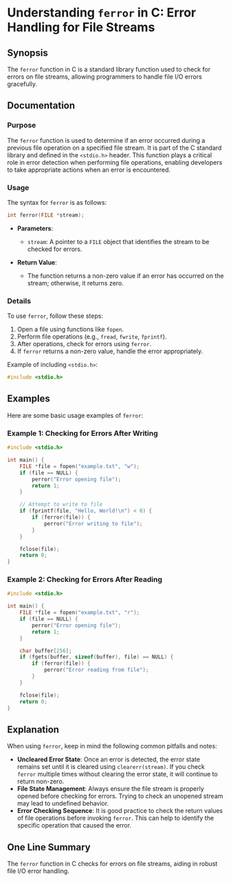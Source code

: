 <!--
Meta Description: # Understanding `ferror` in C: Error Handling for File Streams ## Synopsis The `ferror` function in C is a standard library function used to check for...
Meta Keywords: file, error, ferror, errors, stream
-->

# Understanding `ferror` in C: Error Handling for File Streams

## Synopsis
The `ferror` function in C is a standard library function used to check for errors on file streams, allowing programmers to handle file I/O errors gracefully.

## Documentation
### Purpose
The `ferror` function is used to determine if an error occurred during a previous file operation on a specified file stream. It is part of the C standard library and defined in the `<stdio.h>` header. This function plays a critical role in error detection when performing file operations, enabling developers to take appropriate actions when an error is encountered.

### Usage
The syntax for `ferror` is as follows:
```c
int ferror(FILE *stream);
```
- **Parameters**: 
  - `stream`: A pointer to a `FILE` object that identifies the stream to be checked for errors.
  
- **Return Value**: 
  - The function returns a non-zero value if an error has occurred on the stream; otherwise, it returns zero.

### Details
To use `ferror`, follow these steps:
1. Open a file using functions like `fopen`.
2. Perform file operations (e.g., `fread`, `fwrite`, `fprintf`).
3. After operations, check for errors using `ferror`.
4. If `ferror` returns a non-zero value, handle the error appropriately.

Example of including `<stdio.h>`:
```c
#include <stdio.h>
```

## Examples
Here are some basic usage examples of `ferror`:

### Example 1: Checking for Errors After Writing
```c
#include <stdio.h>

int main() {
    FILE *file = fopen("example.txt", "w");
    if (file == NULL) {
        perror("Error opening file");
        return 1;
    }

    // Attempt to write to file
    if (fprintf(file, "Hello, World!\n") < 0) {
        if (ferror(file)) {
            perror("Error writing to file");
        }
    }

    fclose(file);
    return 0;
}
```

### Example 2: Checking for Errors After Reading
```c
#include <stdio.h>

int main() {
    FILE *file = fopen("example.txt", "r");
    if (file == NULL) {
        perror("Error opening file");
        return 1;
    }

    char buffer[256];
    if (fgets(buffer, sizeof(buffer), file) == NULL) {
        if (ferror(file)) {
            perror("Error reading from file");
        }
    }

    fclose(file);
    return 0;
}
```

## Explanation
When using `ferror`, keep in mind the following common pitfalls and notes:
- **Uncleared Error State**: Once an error is detected, the error state remains set until it is cleared using `clearerr(stream)`. If you check `ferror` multiple times without clearing the error state, it will continue to return non-zero.
- **File State Management**: Always ensure the file stream is properly opened before checking for errors. Trying to check an unopened stream may lead to undefined behavior.
- **Error Checking Sequence**: It is good practice to check the return values of file operations before invoking `ferror`. This can help to identify the specific operation that caused the error.

## One Line Summary
The `ferror` function in C checks for errors on file streams, aiding in robust file I/O error handling.